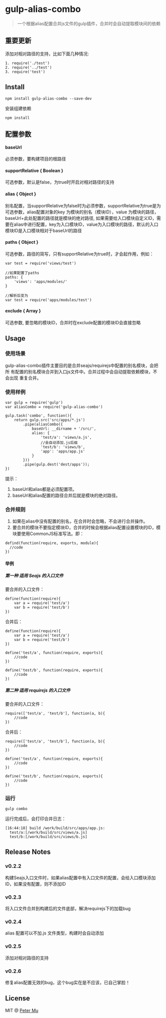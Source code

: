 # gulp-alias-combo

> 一个根据alias配置合并js文件的gulp插件，合并时会自动提取模块间的依赖

## 重要更新

添加对相对路径的支持，比如下面几种情况:

```
1. require('./test')
2. require('../test')
3. require('test')
```

## Install

```
npm install gulp-alias-combo --save-dev
```

安装组建依赖

```
npm install
```

## 配置参数

#### baseUrl

必须参数，要构建项目的根路径

#### supportRelative { Boolean }

可选参数，默认是false，为true时开启对相对路径的支持

#### alias { Object }

别名配置，当supportRelative为false时为必须参数，supportRelative为true是为可选参数，alias配置对象的key 为模块的别名（模块ID），value 为模块的路径，baseUrl+此处配置的路径就是模块的绝对路径, 如果需要给入口模块自定义ID，需要在alias中进行配置，key为入口模块ID，value为入口模块的路径，默认的入口模块ID是入口模块相对于baseUrl的路径


#### paths { Object  }

可选参数，路径的简写，只有supportRelative为true时，才会起作用，例如：

```
var test = require('views/test')

//如果配置了paths
paths: {
    'views': 'apps/modules/'
}

//解析后变为
var test = require('apps/modules/test')
```

#### exclude { Array }

可选参数, 要忽略的模块ID，合并时在exclude配置的模块ID会直接忽略

## Usage

### 使用场景

gulp-alias-combo插件主要目的是合并seajs/requirejs中配置的别名模块，会把所
有配置的别名模块合并到入口js文件中。合并过程中会自动提取依赖模块，不会出现
重复合并。

### 使用样例

```
var gulp = require('gulp')
var aliasCombo = require('gulp-alias-combo')
    
gulp.task('combo', function(){
    return gulp.src('src/apps/*.js')
        .pipe(aliasCombo({
            baseUrl: __dirname + '/src/',
            alias: {
                'test/a': 'views/a.js',
                //会自动添加.js后缀
                'test/b': 'views/b',
                'app': 'apps/app.js'
            }
        }))
        .pipe(gulp.dest('dest/apps'));
})
```
提示：

1. baseUrl和alias都是必须配置项。
2. baseUrl和alias配置的路径合并后就是模块的绝对路径。

### 合并规则

1. 如果在alias中没有配置的别名，在合并时会忽略，不会进行合并操作。
2. 要合并的模块不要指定模块ID，合并的时候会根据alias配置设置模块的ID，模块要使用CommonJS标准写法。即：
```
defind(function(require, exports, module){
  //code
})
```
#### 举例

##### 第一种  适用 Seajs 的入口文件

要合并的入口文件：

```
define(function(require){
    var a = require('test/a')
    var b = require('test/b')
})
```
合并后：

```
define(function(require){
    var a = require('test/a')
    var b = require('test/b')
})

define('test/a', function(require, exports){
    //code
})

define('test/b', function(require, exports){
    //code
})
```

##### 第二种  适用 requirejs 的入口文件

要合并的入口文件：

```
require(['test/a', 'test/b'], function(a, b){
    //code
})
```
合并后：

```
require(['test/a', 'test/b'], function(a, b){
    //code
})

define('test/a', function(require, exports){
    //code
})

define('test/b', function(require, exports){
    //code
})
```

### 运行
```
gulp combo
```
运行完成后，会打印合并日志：
```
[16:44:18] build /work/build/src/apps/app.js:
  test/a:[/work/build/src/views/a.js]
  test/b:[/work/build/src/views/b.js]
```

## Release Notes

### v0.2.2

构建Seajs入口文件时，如果alias配置中有入口文件的配置，会给入口模块添加ID，如果没有配置，则不添加ID

### v0.2.3

将入口文件合并到构建后的文件底部，解决requirejs下的加载bug

### v0.2.4

alias 配置可以不加.js 文件类型，构建时会自动添加

### v0.2.5

添加对相对路径的支持

### v0.2.6

修复alias配置无效的bug，这个bug实在是不应该，已自己掌脸！

## License

MIT @ [Peter Mu](https://github.com/PeterMu)


